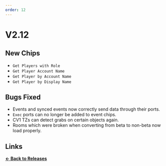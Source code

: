 ```yaml
---
order: 12
---
```


# V2.12

## New Chips

* `Get Players with Role`
* `Get Player Account Name`
* `Get Player by Account Name`
* `Get Player by Display Name`

## Bugs Fixed

* Events and synced events now correctly send data through their ports.
* `Exec` ports can no longer be added to event chips.
* CV1 TZs can detect grabs on certain objects again.
* Rooms which were broken when converting from beta to non-beta now load properly.

## Links

**[<- Back to Releases](./)**
